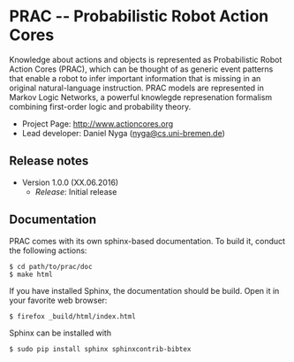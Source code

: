 PRAC -- Probabilistic Robot Action Cores
========================================

Knowledge about actions and objects is represented as Probabilistic Robot
Action Cores (PRAC), which can be thought of as generic event patterns that
enable a robot to infer important information that is missing in an original
natural-language instruction. PRAC models are represented in Markov Logic
Networks, a powerful knowlegde represenation formalism combining first-order
logic and probability theory.

  * Project Page: http://www.actioncores.org
  * Lead developer: Daniel Nyga (nyga@cs.uni-bremen.de)

Release notes
-------------

  * Version 1.0.0 (XX.06.2016)
    * *Release*: Initial release


Documentation
-------------

PRAC comes with its own sphinx-based documentation. To build it, conduct the following actions:

    $ cd path/to/prac/doc
    $ make html

If you have installed Sphinx, the documentation should be build. Open
it in your favorite web browser:

    $ firefox _build/html/index.html

Sphinx can be installed with

    $ sudo pip install sphinx sphinxcontrib-bibtex